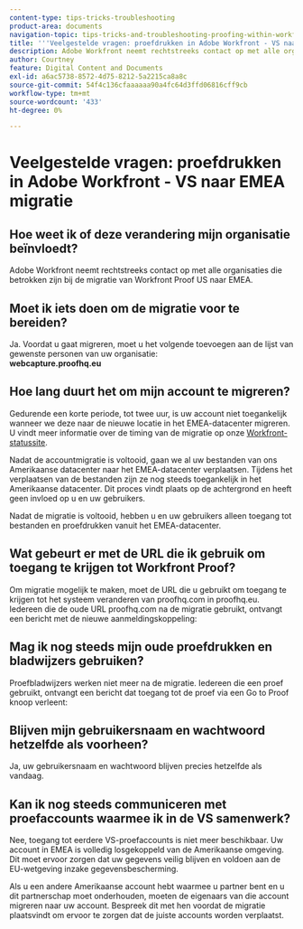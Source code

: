 ```yaml
---
content-type: tips-tricks-troubleshooting
product-area: documents
navigation-topic: tips-tricks-and-troubleshooting-proofing-within-workfront
title: '''Veelgestelde vragen: proefdrukken in Adobe Workfront - VS naar EMEA-migratie"'
description: Adobe Workfront neemt rechtstreeks contact op met alle organisaties die betrokken zijn bij de migratie van Workfront Proof US naar EMEA.
author: Courtney
feature: Digital Content and Documents
exl-id: a6ac5738-8572-4d75-8212-5a2215ca8a8c
source-git-commit: 54f4c136cfaaaaaa90a4fc64d3ffd06816cff9cb
workflow-type: tm+mt
source-wordcount: '433'
ht-degree: 0%

---
```


# Veelgestelde vragen: proefdrukken in Adobe Workfront - VS naar EMEA migratie

## Hoe weet ik of deze verandering mijn organisatie beïnvloedt? 

Adobe Workfront neemt rechtstreeks contact op met alle organisaties die betrokken zijn bij de migratie van Workfront Proof US naar EMEA.

## Moet ik iets doen om de migratie voor te bereiden?

Ja. Voordat u gaat migreren, moet u het volgende toevoegen aan de lijst van gewenste personen van uw organisatie:\
**webcapture.proofhq.eu**

## Hoe lang duurt het om mijn account te migreren?

Gedurende een korte periode, tot twee uur, is uw account niet toegankelijk wanneer we deze naar de nieuwe locatie in het EMEA-datacenter migreren. U vindt meer informatie over de timing van de migratie op onze [Workfront-statussite](http://status.workfront.com/). 

Nadat de accountmigratie is voltooid, gaan we al uw bestanden van ons Amerikaanse datacenter naar het EMEA-datacenter verplaatsen. Tijdens het verplaatsen van de bestanden zijn ze nog steeds toegankelijk in het Amerikaanse datacenter. Dit proces vindt plaats op de achtergrond en heeft geen invloed op u en uw gebruikers.

Nadat de migratie is voltooid, hebben u en uw gebruikers alleen toegang tot bestanden en proefdrukken vanuit het EMEA-datacenter. 

## Wat gebeurt er met de URL die ik gebruik om toegang te krijgen tot Workfront Proof?

Om migratie mogelijk te maken, moet de URL die u gebruikt om toegang te krijgen tot het systeem veranderen van proofhq.com in proofhq.eu. Iedereen die de oude URL proofhq.com na de migratie gebruikt, ontvangt een bericht met de nieuwe aanmeldingskoppeling:

## Mag ik nog steeds mijn oude proefdrukken en bladwijzers gebruiken?

Proefbladwijzers werken niet meer na de migratie. Iedereen die een proef gebruikt, ontvangt een bericht dat toegang tot de proef via een Go to Proof knoop verleent:

## Blijven mijn gebruikersnaam en wachtwoord hetzelfde als voorheen?

Ja, uw gebruikersnaam en wachtwoord blijven precies hetzelfde als vandaag.

## Kan ik nog steeds communiceren met proefaccounts waarmee ik in de VS samenwerk?

Nee, toegang tot eerdere VS-proefaccounts is niet meer beschikbaar. Uw account in EMEA is volledig losgekoppeld van de Amerikaanse omgeving. Dit moet ervoor zorgen dat uw gegevens veilig blijven en voldoen aan de EU-wetgeving inzake gegevensbescherming.

Als u een andere Amerikaanse account hebt waarmee u partner bent en u dit partnerschap moet onderhouden, moeten de eigenaars van die account migreren naar uw account. Bespreek dit met hen voordat de migratie plaatsvindt om ervoor te zorgen dat de juiste accounts worden verplaatst.
